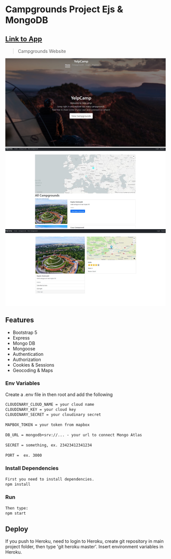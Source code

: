 # Campgrounds Project Ejs & MongoDB
 ## [Link to App](https://serene-citadel-76532.herokuapp.com/)

> Campgrounds Website

![screenshot](https://github.com/kubaw00/Campgrounds-Project-Express-MongoDB/blob/main/screenshots/homeCampground.jpg)
![screenshot](https://github.com/kubaw00/Campgrounds-Project-Express-MongoDB/blob/main/screenshots/indexCampground.jpg)
![screenshot](https://github.com/kubaw00/Campgrounds-Project-Express-MongoDB/blob/main/screenshots/showCampground.jpg)

## Features

- Bootstrap 5
- Express
- Mongo DB
- Mongoose
- Authentication
- Authorization
- Cookies & Sessions
- Geocoding & Maps



### Env Variables

Create a .env file in then root and add the following

```
CLOUDINARY_CLOUD_NAME = your cloud name
CLOUDINARY_KEY = your cloud key
CLOUDINARY_SECRET = your cloudinary secret

MAPBOX_TOKEN = your token from mapbox

DB_URL = mongodb+srv://... - your url to connect Mongo Atlas

SECRET = something, ex. 23423412341234

PORT =  ex. 3000
```

### Install Dependencies 

```
First you need to install dependencies.
npm install

```

### Run

```
Then type:
npm start
```

## Deploy

If you push to Heroku, need to login to Heroku, create git repository in main project folder, then type 'git heroku master'. Insert environment variables in Heroku. 
